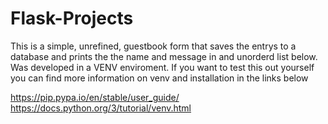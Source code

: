 # Flask-Projects

This is a simple, unrefined, guestbook form that saves the entrys to a database and prints the the name and message in and unorderd list below. Was developed in a VENV enviroment. If you want to test this out yourself you can find more information on venv and installation in the links below

https://pip.pypa.io/en/stable/user_guide/
https://docs.python.org/3/tutorial/venv.html
